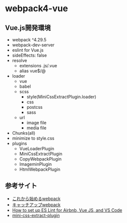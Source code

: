 # webpack4-vue

## Vue.js開発環境

- webpack ^4.29.5
- webpack-dev-server
- eslint for Vue.js
- sideEffects: false
- resolve
    - extensions .js/.vue
    - alias vue$/@
- loader
    - vue
    - babel
    - scss
        - style(MiniCssExtractPlugin.loader)
        - css
        - postcss
        - sass
    - url
        - image file
        - media file
- Chunks(all)
- minimize to style.css
- plugins
    - VueLoaderPlugin
    - MiniCssExtractPlugin
    - CopyWebpackPlugin
    - ImageminPlugin
    - HtmlWebpackPlugin

## 参考サイト

- [これから始めるwebpack](https://app.codegrid.net/series/2017-webpack-basics)
- [キャッチアップwebpack](https://app.codegrid.net/series/2018-catch-up-webpack)
- [How to set up ES Lint for Airbnb, Vue JS, and VS Code](https://medium.com/@agm1984/how-to-set-up-es-lint-for-airbnb-vue-js-and-vs-code-a5ef5ac671e8)
- [mini-css-extract-plugin](https://github.com/webpack-contrib/mini-css-extract-plugin)
